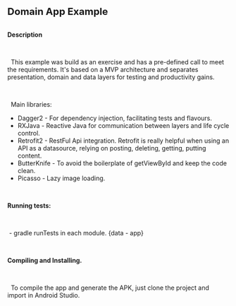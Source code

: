 <p><span style="font-size:22px;"><strong>Domain App Example</strong></span><br />

<br />

<strong>Description</strong><br />

<br />

&nbsp; This example was build as an exercise and has a pre-defined call to meet the requirements. It&#39;s based on a MVP architecture and separates presentation, domain and data layers for testing and productivity gains.<br />

<br />

&nbsp; Main libraries:</p>

<ul>

<li>Dagger2 - For dependency injection, facilitating tests and flavours.</li>

<li>RXJava - Reactive Java for communication between layers and life cycle control.</li>

<li>Retrofit2 - RestFul Api integration. Retrofit is really helpful when using an API as a datasource, relying on posting, deleting, getting, putting content.</li>

<li>ButterKnife - To avoid the boilerplate of getViewById and keep the code clean.</li>

<li>Picasso - Lazy image loading.</li>

</ul>

<p><br />

<strong>Running tests:</strong><br />

<br />

&nbsp;- gradle runTests in each module. {data - app}<br />

<br />

<strong>Compiling and Installing.</strong><br />

<br />

&nbsp; To compile the app and generate the APK, just clone the project and import in Android Studio.<br />

<br />


